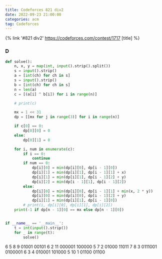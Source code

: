 ```yaml
---
title: Codeforces 821 div2
date: 2022-09-23 21:00:00
categories: acm
tag: Codeforces
---
```


{% link '#821 div2' https://codeforces.com/contest/1717 [title] %}
### D
```python
def solve():
    n, x, y = map(int, input().strip().split())
    s = input().strip()
    a = [int(ch) for ch in s]
    s = input().strip()
    b = [int(ch) for ch in s]
    n = len(a)
    c = [(a[i] ^ b[i]) for i in range(n)]

    # print(c)

    mx = 1 << 31
    dp = [[mx for j in range(3)] for i in range(n)]

    if c[0] == 0:
        dp[0][0] = 0
    else:
        dp[0][1] = 0

    for i, num in enumerate(c):
        if i == 0:
            continue
        if num == 0:
            dp[i][0] = min(dp[i][0], dp[i - 1][0])
            dp[i][1] = min(dp[i][1], dp[i - 1][1] + x)
            dp[i][1] = min(dp[i][1], dp[i - 1][2] + y)
            dp[i][2] = min(dp[i - 1][1], dp[i - 1][2])
        else:
            dp[i][0] = min(dp[i][0], dp[i - 1][1] + min(x, 2 * y))
            dp[i][0] = min(dp[i][0], dp[i - 1][2] + y)
            dp[i][1] = min(dp[i][1], dp[i - 1][0])
        # print(i, dp[i][0], dp[i][1], dp[i][2])
    print(-1 if dp[n - 1][0] == mx else dp[n - 1][0])


if __name__ == '__main__':
    t = int(input().strip())
    for _ in range(t):
        solve()

```
6
5 8 9
01001
00101
6 2 11
000001
100000
5 7 2
01000
11011
7 8 3
0111001
0100001
6 3 4
010001
101000
5 10 1
01100
01100
